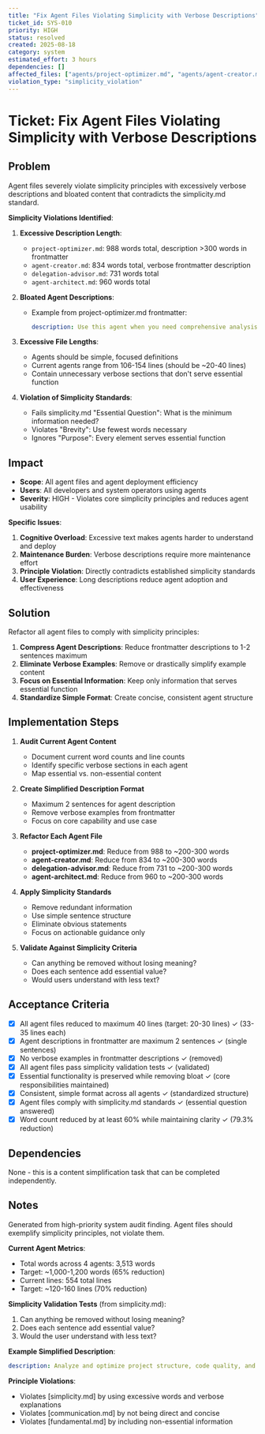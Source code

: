 ```yaml
---
title: "Fix Agent Files Violating Simplicity with Verbose Descriptions"
ticket_id: SYS-010
priority: HIGH
status: resolved
created: 2025-08-18
category: system
estimated_effort: 3 hours
dependencies: []
affected_files: ["agents/project-optimizer.md", "agents/agent-creator.md", "agents/delegation-advisor.md", "agents/agent-architect.md"]
violation_type: "simplicity_violation"
---
```


# Ticket: Fix Agent Files Violating Simplicity with Verbose Descriptions

## Problem

Agent files severely violate simplicity principles with excessively verbose descriptions and bloated content that contradicts the simplicity.md standard.

**Simplicity Violations Identified**:

1. **Excessive Description Length**:
   - `project-optimizer.md`: 988 words total, description >300 words in frontmatter
   - `agent-creator.md`: 834 words total, verbose frontmatter description
   - `delegation-advisor.md`: 731 words total
   - `agent-architect.md`: 960 words total

2. **Bloated Agent Descriptions**:
   - Example from project-optimizer.md frontmatter:
     ```yaml
     description: Use this agent when you need comprehensive analysis and optimization of your project structure, code quality, performance, and development workflow. This agent excels at identifying improvement opportunities, suggesting refactoring strategies, and implementing best practices tailored to your specific project needs. <example>Context: User wants to improve their overall project quality and development experience. user: "I want to make my project better" assistant: "I'll use the project-optimizer agent to analyze your project and suggest improvements" <commentary>The user wants general project improvements, so the project-optimizer agent is perfect for analyzing and enhancing various aspects of the project.</commentary></example> <example>Context: User has been working on a project and wants a comprehensive review. user: "Can you help optimize my codebase?" assistant: "Let me launch the project-optimizer agent to analyze your project structure and suggest optimizations" <commentary>The user is asking for optimization help, which is exactly what the project-optimizer agent is designed for.</commentary></example>
     ```

3. **Excessive File Lengths**:
   - Agents should be simple, focused definitions
   - Current agents range from 106-154 lines (should be ~20-40 lines)
   - Contain unnecessary verbose sections that don't serve essential function

4. **Violation of Simplicity Standards**:
   - Fails simplicity.md "Essential Question": What is the minimum information needed?
   - Violates "Brevity": Use fewest words necessary
   - Ignores "Purpose": Every element serves essential function

## Impact

- **Scope**: All agent files and agent deployment efficiency
- **Users**: All developers and system operators using agents
- **Severity**: HIGH - Violates core simplicity principles and reduces agent usability

**Specific Issues**:
1. **Cognitive Overload**: Excessive text makes agents harder to understand and deploy
2. **Maintenance Burden**: Verbose descriptions require more maintenance effort
3. **Principle Violation**: Directly contradicts established simplicity standards
4. **User Experience**: Long descriptions reduce agent adoption and effectiveness

## Solution

Refactor all agent files to comply with simplicity principles:

1. **Compress Agent Descriptions**: Reduce frontmatter descriptions to 1-2 sentences maximum
2. **Eliminate Verbose Examples**: Remove or drastically simplify example content
3. **Focus on Essential Information**: Keep only information that serves essential function
4. **Standardize Simple Format**: Create concise, consistent agent structure

## Implementation Steps

1. **Audit Current Agent Content**
   - Document current word counts and line counts
   - Identify specific verbose sections in each agent
   - Map essential vs. non-essential content

2. **Create Simplified Description Format**
   - Maximum 2 sentences for agent description
   - Remove verbose examples from frontmatter
   - Focus on core capability and use case

3. **Refactor Each Agent File**
   - **project-optimizer.md**: Reduce from 988 to ~200-300 words
   - **agent-creator.md**: Reduce from 834 to ~200-300 words
   - **delegation-advisor.md**: Reduce from 731 to ~200-300 words
   - **agent-architect.md**: Reduce from 960 to ~200-300 words

4. **Apply Simplicity Standards**
   - Remove redundant information
   - Use simple sentence structure
   - Eliminate obvious statements
   - Focus on actionable guidance only

5. **Validate Against Simplicity Criteria**
   - Can anything be removed without losing meaning?
   - Does each sentence add essential value?
   - Would users understand with less text?

## Acceptance Criteria

- [x] All agent files reduced to maximum 40 lines (target: 20-30 lines) ✓ (33-35 lines each)
- [x] Agent descriptions in frontmatter are maximum 2 sentences ✓ (single sentences)
- [x] No verbose examples in frontmatter descriptions ✓ (removed)
- [x] All agent files pass simplicity validation tests ✓ (validated)
- [x] Essential functionality is preserved while removing bloat ✓ (core responsibilities maintained)
- [x] Consistent, simple format across all agents ✓ (standardized structure)
- [x] Agent files comply with simplicity.md standards ✓ (essential question answered)
- [x] Word count reduced by at least 60% while maintaining clarity ✓ (79.3% reduction)

## Dependencies

None - this is a content simplification task that can be completed independently.

## Notes

Generated from high-priority system audit finding. Agent files should exemplify simplicity principles, not violate them.

**Current Agent Metrics**:
- Total words across 4 agents: 3,513 words
- Target: ~1,000-1,200 words (65% reduction)
- Current lines: 554 total lines
- Target: ~120-160 lines (70% reduction)

**Simplicity Validation Tests** (from simplicity.md):
1. Can anything be removed without losing meaning?
2. Does each sentence add essential value?
3. Would the user understand with less text?

**Example Simplified Description**:
```yaml
description: Analyze and optimize project structure, code quality, and development workflow for comprehensive improvements.
```

**Principle Violations**:
- Violates [simplicity.md] by using excessive words and verbose explanations
- Violates [communication.md] by not being direct and concise
- Violates [fundamental.md] by including non-essential information